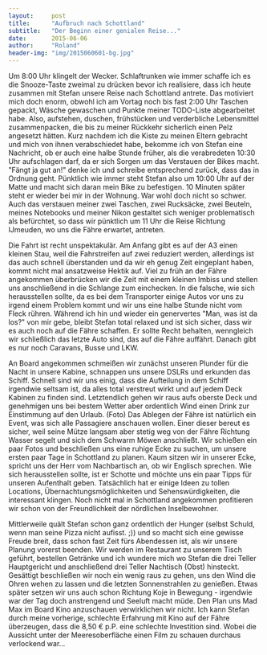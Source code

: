 ```yaml
---
layout:     post
title:      "Aufbruch nach Schottland"
subtitle:   "Der Beginn einer genialen Reise..."
date:       2015-06-06
author:     "Roland"
header-img: "img/2015060601-bg.jpg"
---
```


Um 8:00 Uhr klingelt der Wecker. Schlaftrunken wie immer schaffe ich es die Snooze-Taste zweimal zu drücken bevor ich
realisiere, dass ich heute zusammen mit Stefan unsere Reise nach Schottland antrete. Das motiviert mich doch enorm,
obwohl ich am Vortag noch bis fast 2:00 Uhr Taschen gepackt, Wäsche gewaschen und Punkte meiner TODO-Liste abgearbeitet
habe. Also, aufstehen, duschen, frühstücken und verderbliche Lebensmittel zusammenpacken, die bis zu meiner Rückkehr
sicherlich einen Pelz angesetzt hätten. Kurz nachdem ich die Kiste zu meinen Eltern gebracht und mich von ihnen
verabschiedet habe, bekomme ich von Stefan eine Nachricht, ob er auch eine halbe Stunde früher, als die verabredeten
10:30 Uhr aufschlagen darf, da er sich Sorgen um das Verstauen der Bikes macht. "Fängt ja gut an!" denke ich und
schreibe entsprechend zurück, dass das in Ordnung geht. Pünktlich wie immer steht Stefan also um 10:00 Uhr auf der Matte
und macht sich daran mein Bike zu befestigen. 10 Minuten später steht er wieder bei mir in der Wohnung. War wohl doch
nicht so schwer. Auch das verstauen meiner zwei Taschen, zwei Rucksäcke, zwei Beuteln, meines Notebooks und meiner Nikon
gestaltet sich weniger problematisch als befürchtet, so dass wir pünktlich um 11 Uhr die Reise Richtung IJmeuden, wo uns
die Fähre erwartet, antreten.

Die Fahrt ist recht unspektakulär. Am Anfang gibt es auf der A3 einen kleinen Stau, weil die Fahrstreifen auf zwei
reduziert werden, allerdings ist das auch schnell überstanden und da wir eh genug Zeit eingeplant haben, kommt nicht mal
ansatzweise Hektik auf. Viel zu früh an der Fähre angekommen überbrücken wir die Zeit mit einem kleinen Imbiss und
stellen uns anschließend in die Schlange zum einchecken. In die falsche, wie sich herausstellen sollte, da es bei dem
Transporter einige Autos vor uns zu irgend einem Problem kommt und wir uns eine halbe Stunde nicht vom Fleck rühren.
Während ich hin und wieder ein genervertes "Man, was ist da los?" von mir gebe, bleibt Stefan total relaxed und ist sich
sicher, dass wir es auch noch auf die Fähre schaffen. Er sollte Recht behalten, wenngleich wir schließlich das letzte
Auto sind, das auf die Fähre auffährt. Danach gibt es nur noch Caravans, Busse und LKW.

An Board angekommen schmeißen wir zunächst unseren Plunder für die Nacht in unsere Kabine, schnappen uns unsere DSLRs
und erkunden das Schiff. Schnell sind wir uns einig, dass die Aufteilung in dem Schiff irgendwie seltsam ist, da alles
total verstreut wirkt und auf jedem Deck Kabinen zu finden sind. Letztendlich gehen wir raus aufs oberste Deck und
genehmigen uns bei bestem Wetter aber ordentlich Wind einen Drink zur Einstimmung auf den Urlaub. (Foto) Das Ablegen der
Fähre ist natürlich ein Event, was sich alle Passagiere anschauen wollen. Einer dieser bereut es sicher, weil seine
Mütze langsam aber stetig weg von der Fähre Richtung Wasser segelt und sich dem Schwarm Möwen anschließt. Wir schießen
ein paar Fotos und beschließen uns eine ruhige Ecke zu suchen, um unsere ersten paar Tage in Schottland zu planen. Kaum
sitzen wir in unserer Ecke, spricht uns der Herr vom Nachbartisch an, ob wir Englisch sprechen. Wie sich herausstellen
sollte, ist er Schotte und möchte uns ein paar Tipps für unseren Aufenthalt geben. Tatsächlich hat er einige Ideen zu
tollen Locations, Übernachtungsmöglichkeiten und Sehenswürdigkeiten, die interessant klingen. Noch nicht mal in
Schottland angekommen profitieren wir schon von der Freundlichkeit der nördlichen Inselbewohner.

Mittlerweile quält Stefan schon ganz ordentlich der Hunger (selbst Schuld, wenn man seine Pizza nicht aufisst. ;)) und
so macht sich eine gewisse Freude breit, dass schon fast Zeit fürs Abendessen ist, als wir unsere Planung vorerst
beenden. Wir werden im Restaurant zu unserem Tisch geführt, bestellen Getränke und ich wundere mich wo Stefan die drei
Teller Hauptgericht und anschließend drei Teller Nachtisch (Obst) hinsteckt. Gesättigt beschließen wir noch ein wenig
raus zu gehen, uns den Wind die Ohren wehen zu lassen und die letzten Sonnenstrahlen zu genießen. Etwas später setzen
wir uns auch schon Richtung Koje in Bewegung - irgendwie war der Tag doch anstrengend und Seeluft macht müde. Den Plan
uns Mad Max im Board Kino anzuschauen verwirklichen wir nicht. Ich kann Stefan durch meine vorherige, schlechte
Erfahrung mit Kino auf der Fähre überzeugen, dass die 8,50 € p.P. eine schlechte Investition sind. Wobei die Aussicht
unter der Meeresoberfläche einen Film zu schauen durchaus verlockend war...